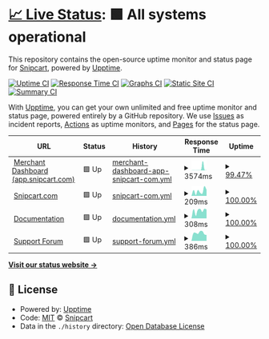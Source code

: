 # [📈 Live Status](https://snipcart.github.io/status-page): <!--live status--> **🟩 All systems operational**

This repository contains the open-source uptime monitor and status page for [Snipcart](https://snipcart.com/), powered by [Upptime](https://github.com/upptime/upptime).

[![Uptime CI](https://github.com/snipcart/status-page/workflows/Uptime%20CI/badge.svg)](https://github.com/snipcart/status-page/actions?query=workflow%3A%22Uptime+CI%22)
[![Response Time CI](https://github.com/snipcart/status-page/workflows/Response%20Time%20CI/badge.svg)](https://github.com/snipcart/status-page/actions?query=workflow%3A%22Response+Time+CI%22)
[![Graphs CI](https://github.com/snipcart/status-page/workflows/Graphs%20CI/badge.svg)](https://github.com/snipcart/status-page/actions?query=workflow%3A%22Graphs+CI%22)
[![Static Site CI](https://github.com/snipcart/status-page/workflows/Static%20Site%20CI/badge.svg)](https://github.com/snipcart/status-page/actions?query=workflow%3A%22Static+Site+CI%22)
[![Summary CI](https://github.com/snipcart/status-page/workflows/Summary%20CI/badge.svg)](https://github.com/snipcart/status-page/actions?query=workflow%3A%22Summary+CI%22)

With [Upptime](https://upptime.js.org), you can get your own unlimited and free uptime monitor and status page, powered entirely by a GitHub repository. We use [Issues](https://github.com/snipcart/status-page/issues) as incident reports, [Actions](https://github.com/snipcart/status-page/actions) as uptime monitors, and [Pages](https://snipcart.github.io/status-page) for the status page.

<!--start: status pages-->
<!-- This summary is generated by Upptime (https://github.com/upptime/upptime) -->
<!-- Do not edit this manually, your changes will be overwritten -->
<!-- prettier-ignore -->
| URL | Status | History | Response Time | Uptime |
| --- | ------ | ------- | ------------- | ------ |
| <img alt="" src="https://icons.duckduckgo.com/ip3/app.snipcart.com.ico" height="13"> [Merchant Dashboard (app.snipcart.com)](https://app.snipcart.com/) | 🟩 Up | [merchant-dashboard-app-snipcart-com.yml](https://github.com/snipcart/status/commits/HEAD/history/merchant-dashboard-app-snipcart-com.yml) | <details><summary><img alt="Response time graph" src="./graphs/merchant-dashboard-app-snipcart-com/response-time-week.png" height="20"> 3574ms</summary><br><a href="https://status.snipcart.com/history/merchant-dashboard-app-snipcart-com"><img alt="Response time 425" src="https://img.shields.io/endpoint?url=https%3A%2F%2Fraw.githubusercontent.com%2Fsnipcart%2Fstatus%2FHEAD%2Fapi%2Fmerchant-dashboard-app-snipcart-com%2Fresponse-time.json"></a><br><a href="https://status.snipcart.com/history/merchant-dashboard-app-snipcart-com"><img alt="24-hour response time 241" src="https://img.shields.io/endpoint?url=https%3A%2F%2Fraw.githubusercontent.com%2Fsnipcart%2Fstatus%2FHEAD%2Fapi%2Fmerchant-dashboard-app-snipcart-com%2Fresponse-time-day.json"></a><br><a href="https://status.snipcart.com/history/merchant-dashboard-app-snipcart-com"><img alt="7-day response time 3574" src="https://img.shields.io/endpoint?url=https%3A%2F%2Fraw.githubusercontent.com%2Fsnipcart%2Fstatus%2FHEAD%2Fapi%2Fmerchant-dashboard-app-snipcart-com%2Fresponse-time-week.json"></a><br><a href="https://status.snipcart.com/history/merchant-dashboard-app-snipcart-com"><img alt="30-day response time 1366" src="https://img.shields.io/endpoint?url=https%3A%2F%2Fraw.githubusercontent.com%2Fsnipcart%2Fstatus%2FHEAD%2Fapi%2Fmerchant-dashboard-app-snipcart-com%2Fresponse-time-month.json"></a><br><a href="https://status.snipcart.com/history/merchant-dashboard-app-snipcart-com"><img alt="1-year response time 425" src="https://img.shields.io/endpoint?url=https%3A%2F%2Fraw.githubusercontent.com%2Fsnipcart%2Fstatus%2FHEAD%2Fapi%2Fmerchant-dashboard-app-snipcart-com%2Fresponse-time-year.json"></a></details> | <details><summary><a href="https://status.snipcart.com/history/merchant-dashboard-app-snipcart-com">99.47%</a></summary><a href="https://status.snipcart.com/history/merchant-dashboard-app-snipcart-com"><img alt="All-time uptime 99.96%" src="https://img.shields.io/endpoint?url=https%3A%2F%2Fraw.githubusercontent.com%2Fsnipcart%2Fstatus%2FHEAD%2Fapi%2Fmerchant-dashboard-app-snipcart-com%2Fuptime.json"></a><br><a href="https://status.snipcart.com/history/merchant-dashboard-app-snipcart-com"><img alt="24-hour uptime 100.00%" src="https://img.shields.io/endpoint?url=https%3A%2F%2Fraw.githubusercontent.com%2Fsnipcart%2Fstatus%2FHEAD%2Fapi%2Fmerchant-dashboard-app-snipcart-com%2Fuptime-day.json"></a><br><a href="https://status.snipcart.com/history/merchant-dashboard-app-snipcart-com"><img alt="7-day uptime 99.47%" src="https://img.shields.io/endpoint?url=https%3A%2F%2Fraw.githubusercontent.com%2Fsnipcart%2Fstatus%2FHEAD%2Fapi%2Fmerchant-dashboard-app-snipcart-com%2Fuptime-week.json"></a><br><a href="https://status.snipcart.com/history/merchant-dashboard-app-snipcart-com"><img alt="30-day uptime 99.88%" src="https://img.shields.io/endpoint?url=https%3A%2F%2Fraw.githubusercontent.com%2Fsnipcart%2Fstatus%2FHEAD%2Fapi%2Fmerchant-dashboard-app-snipcart-com%2Fuptime-month.json"></a><br><a href="https://status.snipcart.com/history/merchant-dashboard-app-snipcart-com"><img alt="1-year uptime 99.96%" src="https://img.shields.io/endpoint?url=https%3A%2F%2Fraw.githubusercontent.com%2Fsnipcart%2Fstatus%2FHEAD%2Fapi%2Fmerchant-dashboard-app-snipcart-com%2Fuptime-year.json"></a></details>
| <img alt="" src="https://icons.duckduckgo.com/ip3/snipcart.com.ico" height="13"> [Snipcart.com](https://snipcart.com/) | 🟩 Up | [snipcart-com.yml](https://github.com/snipcart/status/commits/HEAD/history/snipcart-com.yml) | <details><summary><img alt="Response time graph" src="./graphs/snipcart-com/response-time-week.png" height="20"> 209ms</summary><br><a href="https://status.snipcart.com/history/snipcart-com"><img alt="Response time 255" src="https://img.shields.io/endpoint?url=https%3A%2F%2Fraw.githubusercontent.com%2Fsnipcart%2Fstatus%2FHEAD%2Fapi%2Fsnipcart-com%2Fresponse-time.json"></a><br><a href="https://status.snipcart.com/history/snipcart-com"><img alt="24-hour response time 265" src="https://img.shields.io/endpoint?url=https%3A%2F%2Fraw.githubusercontent.com%2Fsnipcart%2Fstatus%2FHEAD%2Fapi%2Fsnipcart-com%2Fresponse-time-day.json"></a><br><a href="https://status.snipcart.com/history/snipcart-com"><img alt="7-day response time 209" src="https://img.shields.io/endpoint?url=https%3A%2F%2Fraw.githubusercontent.com%2Fsnipcart%2Fstatus%2FHEAD%2Fapi%2Fsnipcart-com%2Fresponse-time-week.json"></a><br><a href="https://status.snipcart.com/history/snipcart-com"><img alt="30-day response time 172" src="https://img.shields.io/endpoint?url=https%3A%2F%2Fraw.githubusercontent.com%2Fsnipcart%2Fstatus%2FHEAD%2Fapi%2Fsnipcart-com%2Fresponse-time-month.json"></a><br><a href="https://status.snipcart.com/history/snipcart-com"><img alt="1-year response time 255" src="https://img.shields.io/endpoint?url=https%3A%2F%2Fraw.githubusercontent.com%2Fsnipcart%2Fstatus%2FHEAD%2Fapi%2Fsnipcart-com%2Fresponse-time-year.json"></a></details> | <details><summary><a href="https://status.snipcart.com/history/snipcart-com">100.00%</a></summary><a href="https://status.snipcart.com/history/snipcart-com"><img alt="All-time uptime 99.99%" src="https://img.shields.io/endpoint?url=https%3A%2F%2Fraw.githubusercontent.com%2Fsnipcart%2Fstatus%2FHEAD%2Fapi%2Fsnipcart-com%2Fuptime.json"></a><br><a href="https://status.snipcart.com/history/snipcart-com"><img alt="24-hour uptime 100.00%" src="https://img.shields.io/endpoint?url=https%3A%2F%2Fraw.githubusercontent.com%2Fsnipcart%2Fstatus%2FHEAD%2Fapi%2Fsnipcart-com%2Fuptime-day.json"></a><br><a href="https://status.snipcart.com/history/snipcart-com"><img alt="7-day uptime 100.00%" src="https://img.shields.io/endpoint?url=https%3A%2F%2Fraw.githubusercontent.com%2Fsnipcart%2Fstatus%2FHEAD%2Fapi%2Fsnipcart-com%2Fuptime-week.json"></a><br><a href="https://status.snipcart.com/history/snipcart-com"><img alt="30-day uptime 99.94%" src="https://img.shields.io/endpoint?url=https%3A%2F%2Fraw.githubusercontent.com%2Fsnipcart%2Fstatus%2FHEAD%2Fapi%2Fsnipcart-com%2Fuptime-month.json"></a><br><a href="https://status.snipcart.com/history/snipcart-com"><img alt="1-year uptime 99.99%" src="https://img.shields.io/endpoint?url=https%3A%2F%2Fraw.githubusercontent.com%2Fsnipcart%2Fstatus%2FHEAD%2Fapi%2Fsnipcart-com%2Fuptime-year.json"></a></details>
| <img alt="" src="https://icons.duckduckgo.com/ip3/docs.snipcart.com.ico" height="13"> [Documentation](https://docs.snipcart.com/) | 🟩 Up | [documentation.yml](https://github.com/snipcart/status/commits/HEAD/history/documentation.yml) | <details><summary><img alt="Response time graph" src="./graphs/documentation/response-time-week.png" height="20"> 308ms</summary><br><a href="https://status.snipcart.com/history/documentation"><img alt="Response time 513" src="https://img.shields.io/endpoint?url=https%3A%2F%2Fraw.githubusercontent.com%2Fsnipcart%2Fstatus%2FHEAD%2Fapi%2Fdocumentation%2Fresponse-time.json"></a><br><a href="https://status.snipcart.com/history/documentation"><img alt="24-hour response time 352" src="https://img.shields.io/endpoint?url=https%3A%2F%2Fraw.githubusercontent.com%2Fsnipcart%2Fstatus%2FHEAD%2Fapi%2Fdocumentation%2Fresponse-time-day.json"></a><br><a href="https://status.snipcart.com/history/documentation"><img alt="7-day response time 308" src="https://img.shields.io/endpoint?url=https%3A%2F%2Fraw.githubusercontent.com%2Fsnipcart%2Fstatus%2FHEAD%2Fapi%2Fdocumentation%2Fresponse-time-week.json"></a><br><a href="https://status.snipcart.com/history/documentation"><img alt="30-day response time 303" src="https://img.shields.io/endpoint?url=https%3A%2F%2Fraw.githubusercontent.com%2Fsnipcart%2Fstatus%2FHEAD%2Fapi%2Fdocumentation%2Fresponse-time-month.json"></a><br><a href="https://status.snipcart.com/history/documentation"><img alt="1-year response time 513" src="https://img.shields.io/endpoint?url=https%3A%2F%2Fraw.githubusercontent.com%2Fsnipcart%2Fstatus%2FHEAD%2Fapi%2Fdocumentation%2Fresponse-time-year.json"></a></details> | <details><summary><a href="https://status.snipcart.com/history/documentation">100.00%</a></summary><a href="https://status.snipcart.com/history/documentation"><img alt="All-time uptime 100.00%" src="https://img.shields.io/endpoint?url=https%3A%2F%2Fraw.githubusercontent.com%2Fsnipcart%2Fstatus%2FHEAD%2Fapi%2Fdocumentation%2Fuptime.json"></a><br><a href="https://status.snipcart.com/history/documentation"><img alt="24-hour uptime 100.00%" src="https://img.shields.io/endpoint?url=https%3A%2F%2Fraw.githubusercontent.com%2Fsnipcart%2Fstatus%2FHEAD%2Fapi%2Fdocumentation%2Fuptime-day.json"></a><br><a href="https://status.snipcart.com/history/documentation"><img alt="7-day uptime 100.00%" src="https://img.shields.io/endpoint?url=https%3A%2F%2Fraw.githubusercontent.com%2Fsnipcart%2Fstatus%2FHEAD%2Fapi%2Fdocumentation%2Fuptime-week.json"></a><br><a href="https://status.snipcart.com/history/documentation"><img alt="30-day uptime 100.00%" src="https://img.shields.io/endpoint?url=https%3A%2F%2Fraw.githubusercontent.com%2Fsnipcart%2Fstatus%2FHEAD%2Fapi%2Fdocumentation%2Fuptime-month.json"></a><br><a href="https://status.snipcart.com/history/documentation"><img alt="1-year uptime 100.00%" src="https://img.shields.io/endpoint?url=https%3A%2F%2Fraw.githubusercontent.com%2Fsnipcart%2Fstatus%2FHEAD%2Fapi%2Fdocumentation%2Fuptime-year.json"></a></details>
| <img alt="" src="https://icons.duckduckgo.com/ip3/support.snipcart.com.ico" height="13"> [Support Forum](https://support.snipcart.com/) | 🟩 Up | [support-forum.yml](https://github.com/snipcart/status/commits/HEAD/history/support-forum.yml) | <details><summary><img alt="Response time graph" src="./graphs/support-forum/response-time-week.png" height="20"> 386ms</summary><br><a href="https://status.snipcart.com/history/support-forum"><img alt="Response time 381" src="https://img.shields.io/endpoint?url=https%3A%2F%2Fraw.githubusercontent.com%2Fsnipcart%2Fstatus%2FHEAD%2Fapi%2Fsupport-forum%2Fresponse-time.json"></a><br><a href="https://status.snipcart.com/history/support-forum"><img alt="24-hour response time 289" src="https://img.shields.io/endpoint?url=https%3A%2F%2Fraw.githubusercontent.com%2Fsnipcart%2Fstatus%2FHEAD%2Fapi%2Fsupport-forum%2Fresponse-time-day.json"></a><br><a href="https://status.snipcart.com/history/support-forum"><img alt="7-day response time 386" src="https://img.shields.io/endpoint?url=https%3A%2F%2Fraw.githubusercontent.com%2Fsnipcart%2Fstatus%2FHEAD%2Fapi%2Fsupport-forum%2Fresponse-time-week.json"></a><br><a href="https://status.snipcart.com/history/support-forum"><img alt="30-day response time 369" src="https://img.shields.io/endpoint?url=https%3A%2F%2Fraw.githubusercontent.com%2Fsnipcart%2Fstatus%2FHEAD%2Fapi%2Fsupport-forum%2Fresponse-time-month.json"></a><br><a href="https://status.snipcart.com/history/support-forum"><img alt="1-year response time 381" src="https://img.shields.io/endpoint?url=https%3A%2F%2Fraw.githubusercontent.com%2Fsnipcart%2Fstatus%2FHEAD%2Fapi%2Fsupport-forum%2Fresponse-time-year.json"></a></details> | <details><summary><a href="https://status.snipcart.com/history/support-forum">100.00%</a></summary><a href="https://status.snipcart.com/history/support-forum"><img alt="All-time uptime 100.00%" src="https://img.shields.io/endpoint?url=https%3A%2F%2Fraw.githubusercontent.com%2Fsnipcart%2Fstatus%2FHEAD%2Fapi%2Fsupport-forum%2Fuptime.json"></a><br><a href="https://status.snipcart.com/history/support-forum"><img alt="24-hour uptime 100.00%" src="https://img.shields.io/endpoint?url=https%3A%2F%2Fraw.githubusercontent.com%2Fsnipcart%2Fstatus%2FHEAD%2Fapi%2Fsupport-forum%2Fuptime-day.json"></a><br><a href="https://status.snipcart.com/history/support-forum"><img alt="7-day uptime 100.00%" src="https://img.shields.io/endpoint?url=https%3A%2F%2Fraw.githubusercontent.com%2Fsnipcart%2Fstatus%2FHEAD%2Fapi%2Fsupport-forum%2Fuptime-week.json"></a><br><a href="https://status.snipcart.com/history/support-forum"><img alt="30-day uptime 100.00%" src="https://img.shields.io/endpoint?url=https%3A%2F%2Fraw.githubusercontent.com%2Fsnipcart%2Fstatus%2FHEAD%2Fapi%2Fsupport-forum%2Fuptime-month.json"></a><br><a href="https://status.snipcart.com/history/support-forum"><img alt="1-year uptime 100.00%" src="https://img.shields.io/endpoint?url=https%3A%2F%2Fraw.githubusercontent.com%2Fsnipcart%2Fstatus%2FHEAD%2Fapi%2Fsupport-forum%2Fuptime-year.json"></a></details>

<!--end: status pages-->

[**Visit our status website →**](https://status.snipcart.com/)

## 📄 License

- Powered by: [Upptime](https://github.com/upptime/upptime)
- Code: [MIT](./LICENSE) © [Snipcart](https://snipcart.com/)
- Data in the `./history` directory: [Open Database License](https://opendatacommons.org/licenses/odbl/1-0/)
